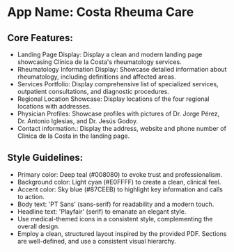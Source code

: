 # **App Name**: Costa Rheuma Care

## Core Features:

- Landing Page Display: Display a clean and modern landing page showcasing Clínica de la Costa's rheumatology services.
- Rheumatology Information Display: Showcase detailed information about rheumatology, including definitions and affected areas.
- Services Portfolio: Display comprehensive list of specialized services, outpatient consultations, and diagnostic procedures.
- Regional Location Showcase: Display locations of the four regional locations with addresses.
- Physician Profiles: Showcase profiles with pictures of Dr. Jorge Pérez, Dr. Antonio Iglesias, and Dr. Jesús Godoy.
- Contact information.: Display the address, website and phone number of Clinica de la Costa in the landing page.

## Style Guidelines:

- Primary color: Deep teal (#008080) to evoke trust and professionalism.
- Background color: Light cyan (#E0FFFF) to create a clean, clinical feel.
- Accent color: Sky blue (#87CEEB) to highlight key information and calls to action.
- Body text: 'PT Sans' (sans-serif) for readability and a modern touch.
- Headline text: 'Playfair' (serif) to emanate an elegant style.
- Use medical-themed icons in a consistent style, complementing the overall design.
- Employ a clean, structured layout inspired by the provided PDF. Sections are well-defined, and use a consistent visual hierarchy.